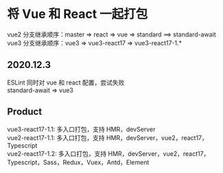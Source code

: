 <h1>将 Vue 和 React 一起打包</h1>
vue2 分支继承顺序：master => react => vue => standard ==> standard-await
<br />
vue3 分支继承顺序：vue3 => vue3-react17 => vue3-react17-1.*


<h2>2020.12.3</h2>
ESLint 同时对 vue 和 react 配置，尝试失败
<br/ >
standard-await => vue3

<h2>Product</h2>
vue3-react17-1.1: 多入口打包，支持 HMR，devServer
<br />
vue2-react17-1.1: 多入口打包，支持 HMR，devServer，vue2，react17，Typescript
<br />
vue2-react17-1.2: 多入口打包，支持 HMR，devServer，vue2，react17，Typescript，Sass，Redux，Vuex，Antd，Element
